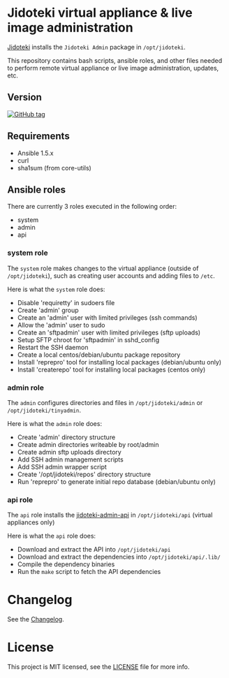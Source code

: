 # Jidoteki virtual appliance & live image administration

[Jidoteki](https://jidoteki.com) installs the `Jidoteki Admin` package in `/opt/jidoteki`.

This repository contains bash scripts, ansible roles, and other files needed to perform remote virtual appliance or live image administration, updates, etc.

## Version

[![GitHub tag](https://img.shields.io/github/tag/unscramble/jidoteki-admin.svg)](https://jidoteki.com)

## Requirements

* Ansible 1.5.x
* curl
* sha1sum (from core-utils)

## Ansible roles

There are currently 3 roles executed in the following order:

  - system
  - admin
  - api

### system role

The `system` role makes changes to the virtual appliance (outside of `/opt/jidoteki`), such as creating user accounts and adding files to `/etc`.

Here is what the `system` role does:

  * Disable 'requiretty' in sudoers file
  * Create 'admin' group
  * Create an 'admin' user with limited privileges (ssh commands)
  * Allow the 'admin' user to sudo
  * Create an 'sftpadmin' user with limited privileges (sftp uploads)
  * Setup SFTP chroot for 'sftpadmin' in sshd_config
  * Restart the SSH daemon
  * Create a local centos/debian/ubuntu package repository
  * Install 'reprepro' tool for installing local packages (debian/ubuntu only)
  * Install 'createrepo' tool for installing local packages (centos only)

### admin role

The `admin` configures directories and files in `/opt/jidoteki/admin` or `/opt/jidoteki/tinyadmin`.

Here is what the `admin` role does:

  * Create 'admin' directory structure
  * Create admin directories writeable by root/admin
  * Create admin sftp uploads directory
  * Add SSH admin management scripts
  * Add SSH admin wrapper script
  * Create '/opt/jidoteki/repos' directory structure
  * Run 'reprepro' to generate initial repo database (debian/ubuntu only)

### api role

The `api` role installs the [jidoteki-admin-api](https://github.com/unscramble/jidoteki-admin-api) in `/opt/jidoteki/api` (virtual appliances only)

Here is what the `api` role does:

  * Download and extract the API into `/opt/jidoteki/api`
  * Download and extract the dependencies into `/opt/jidoteki/api/.lib/`
  * Compile the dependency binaries
  * Run the `make` script to fetch the API dependencies

# Changelog

See the [Changelog](CHANGELOG.md).

# License

This project is MIT licensed, see the [LICENSE](LICENSE) file for more info.
